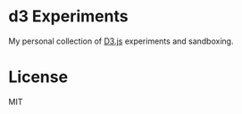 # d3 Experiments

My personal collection of [D3.js](https://d3js.org/) experiments and sandboxing.

# License

MIT